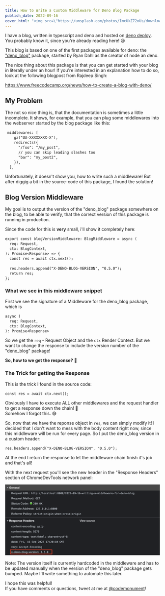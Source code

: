 ```yaml
---
title: How to Write a Custom Middleware for Deno Blog Package
publish_date: 2022-09-16
cover_html: "<img src=\"https://unsplash.com/photos/ImcUkZ72oUs/download?ixid=MnwxMjA3fDB8MXxzZWFyY2h8Mnx8Y29ubmVjdGlvbnxlbnwwfHx8fDE2NjMzNDcwNzg&force=true&w=1920\">"
---
```


I have a blog, written in typescript and deno and hosted on [deno deploy](https://deno.com/deploy).
You probably know it, since you're already reading here! 😃

This blog is based on one of the first packages available for deno: the ["deno_blog"](https://deno.land/x/blog) package, 
started by Ryan Dahl as the creator of node an deno. 

The nice thing about this package is that you can get started with your blog in literally under an hour! 
If you're interested in an explanation how to do so, look at the following blogpost from Rajdeep Singh:  

https://www.freecodecamp.org/news/how-to-create-a-blog-with-deno/


## My Problem 

The not so nice thing is, that the documentation is sometimes a little incomplete. 
It shows, for example, that you can plug some middlewares into the webserver started by the blog package like this:  

```
 middlewares: [
    ga("UA-XXXXXXXX-X"),
    redirects({
      "/foo": "/my_post",
      // you can skip leading slashes too
      "bar": "my_post2",
    }),
  ],
```

Unfortunately, it doesn't show you, how to write such a middleware! 
But after diggig a bit in the source-code of this package, I found the solution!

## Blog Version Middleware 

My goal is to output the version of the "deno_blog" package somewhere on the blog, to be able to verify, 
that the correct version of this package is running in production. 

Since the code for this is __very__ small, i'll show it completely here: 

```
export const blogVersionMiddleware: BlogMiddleware = async (
  req: Request,
  ctx: BlogContext,
): Promise<Response> => {
  const res = await ctx.next();

  res.headers.append("X-DENO-BLOG-VERSION", "0.5.0");
  return res;
};
```

### What we see in this middleware snippet

First we see the signature of a Middleware for the deno_blog package, which is 

```
async (
  req: Request,
  ctx: BlogContext,
): Promise<Response>
```

So we get the `req` - Request Object and the `ctx` Render Context. 
But we want to change the response to include the version number of the "deno_blog" package! 

**So, how to we get the response?** 🧐

### The Trick for getting the Response 

This is the trick I found in the source code:  

```
const res = await ctx.next();
```

Obviously I have to execute ALL other middlewares and the request handler to get a response down the chain! 🙌  
Somehow I forgot this. 😅

So, now that we have the reponse object in `res`, we can simply modify it! 
I decided that I don't want to mess with the body content right now, since this middleware will be run for every page. 
So I put the deno_blog version in a custom header: 

```
res.headers.append("X-DENO-BLOG-VERSION", "0.5.0");
```

At the end I return the response to let the middleware chain finish it's job and that's all!  

With the next request you'll see the new header in the "Response Headers" section of ChromeDevTools network panel: 

![](./img/screenshot-x-deno-blog-version-header.png)

Note: The version itself is currently hardcoded in the middleware and has to be updated manually when the version of the "deno_blog"
package gets bumped. Maybe I'll write something to automate this later. 

I hope this was helpful!  
If you have comments or questions, tweet at me at [@codemonument](https://twitter.com/codemonument)! 